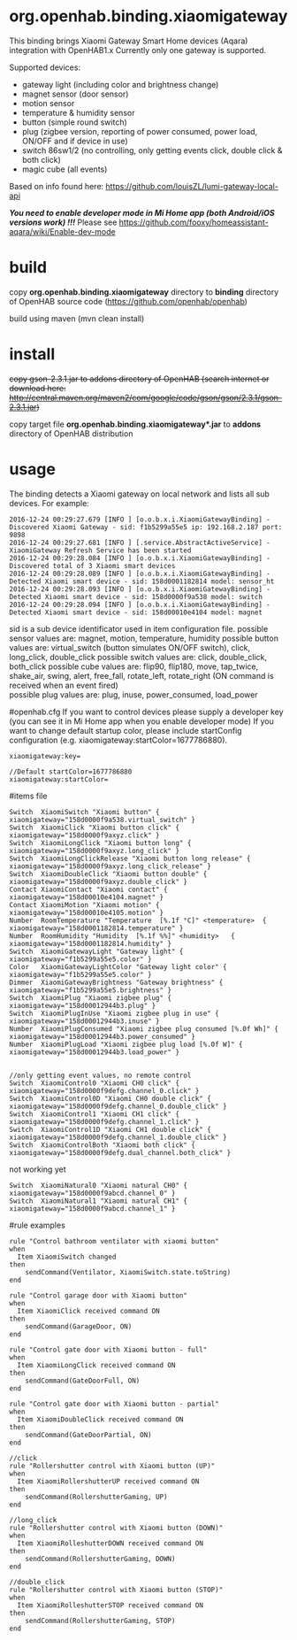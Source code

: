 # org.openhab.binding.xiaomigateway

This binding brings Xiaomi Gateway Smart Home devices (Aqara) integration with OpenHAB1.x
Currently only one gateway is supported.

Supported devices:
- gateway light (including color and brightness change)
- magnet sensor (door sensor)
- motion sensor
- temperature & humidity sensor
- button (simple round switch)
- plug (zigbee version, reporting of power consumed, power load, ON/OFF and if device in use)
- switch 86sw1/2 (no controlling, only getting events click, double click & both click)
- magic cube (all events)

Based on info found here: https://github.com/louisZL/lumi-gateway-local-api

___You need to enable developer mode in Mi Home app (both Android/iOS versions work) !!!___
Please see https://github.com/fooxy/homeassistant-aqara/wiki/Enable-dev-mode

# build
copy __org.openhab.binding.xiaomigateway__ directory to __binding__ directory of OpenHAB source code (https://github.com/openhab/openhab)

build using maven (mvn clean install)

# install
~~copy gson-2.3.1.jar to addons directory of OpenHAB (search internet or download here: http://central.maven.org/maven2/com/google/code/gson/gson/2.3.1/gson-2.3.1.jar)~~

copy target file __org.openhab.binding.xiaomigateway*.jar__ to __addons__ directory of OpenHAB distribution

# usage
The binding detects a Xiaomi gateway on local network and lists all sub devices. For example:
```
2016-12-24 00:29:27.679 [INFO ] [o.o.b.x.i.XiaomiGatewayBinding] - Discovered Xiaomi Gateway - sid: f1b5299a55e5 ip: 192.168.2.187 port: 9898
2016-12-24 00:29:27.681 [INFO ] [.service.AbstractActiveService] - XiaomiGateway Refresh Service has been started
2016-12-24 00:29:28.084 [INFO ] [o.o.b.x.i.XiaomiGatewayBinding] - Discovered total of 3 Xiaomi smart devices
2016-12-24 00:29:28.089 [INFO ] [o.o.b.x.i.XiaomiGatewayBinding] - Detected Xiaomi smart device - sid: 158d0001182814 model: sensor_ht
2016-12-24 00:29:28.093 [INFO ] [o.o.b.x.i.XiaomiGatewayBinding] - Detected Xiaomi smart device - sid: 158d0000f9a538 model: switch
2016-12-24 00:29:28.094 [INFO ] [o.o.b.x.i.XiaomiGatewayBinding] - Detected Xiaomi smart device - sid: 158d00010e4104 model: magnet
```

sid is a sub device identificator used in item configuration file.
possible sensor values are: magnet, motion, temperature, humidity
possible button values are: virtual_switch (button simulates ON/OFF switch), click, long_click, double_click
possible switch values are: click, double_click, both_click
possible cube values are: flip90, flip180, move, tap_twice, shake_air, swing, alert, free_fall, rotate_left, rotate_right (ON command is received when an event fired)  
possible plug values are: plug, inuse, power_consumed, load_power

#openhab.cfg
If you want to control devices please supply a developer key (you can see it in Mi Home app when you enable developer mode)
If you want to change default startup color, please include startConfig configuration (e.g. xiaomigateway:startColor=1677786880).
```
xiaomigateway:key=

//Default startColor=1677786880
xiaomigateway:startColor=
```

#items file
```
Switch  XiaomiSwitch "Xiaomi button" { xiaomigateway="158d0000f9a538.virtual_switch" }
Switch  XiaomiClick "Xiaomi button click" { xiaomigateway="158d0000f9axyz.click" }
Switch  XiaomiLongClick "Xiaomi button long" { xiaomigateway="158d0000f9axyz.long_click" }
Switch  XiaomiLongClickRelease "Xiaomi button long release" { xiaomigateway="158d0000f9axyz.long_click_release" }
Switch  XiaomiDoubleClick "Xiaomi button double" { xiaomigateway="158d0000f9axyz.double_click" }
Contact XiaomiContact "Xiaomi contact" { xiaomigateway="158d00010e4104.magnet" }
Contact XiaomiMotion "Xiaomi motion" { xiaomigateway="158d00010e4105.motion" }
Number  RoomTemperature "Temperature  [%.1f °C]" <temperature>	{ xiaomigateway="158d0001182814.temperature" }
Number  RoomHumidity "Humidity  [%.1f %%]" <humidity>	{ xiaomigateway="158d0001182814.humidity" }
Switch  XiaomiGatewayLight "Gateway light" { xiaomigateway="f1b5299a55e5.color" }
Color   XiaomiGatewayLightColor "Gateway light color" { xiaomigateway="f1b5299a55e5.color" }
Dimmer  XiaomiGatewayBrightness "Gateway brightness" { xiaomigateway="f1b5299a55e5.brightness" }
Switch  XiaomiPlug "Xiaomi zigbee plug" { xiaomigateway="158d00012944b3.plug" }
Switch  XiaomiPlugInUse "Xiaomi zigbee plug in use" { xiaomigateway="158d00012944b3.inuse" }
Number  XiaomiPlugConsumed "Xiaomi zigbee plug consumed [%.0f Wh]" { xiaomigateway="158d00012944b3.power_consumed" }
Number  XiaomiPlugLoad "Xiaomi zigbee plug load [%.0f W]" { xiaomigateway="158d00012944b3.load_power" }


//only getting event values, no remote control
Switch  XiaomiControl0 "Xiaomi CH0 click" { xiaomigateway="158d0000f9defg.channel_0.click" }
Switch  XiaomiControl0D "Xiaomi CH0 double click" { xiaomigateway="158d0000f9defg.channel_0.double_click" }
Switch  XiaomiControl1 "Xiaomi CH1 click" { xiaomigateway="158d0000f9defg.channel_1.click" }
Switch  XiaomiControl1D "Xiaomi CH1 double click" { xiaomigateway="158d0000f9defg.channel_1.double_click" }
Switch  XiaomiControlBoth "Xiaomi both click" { xiaomigateway="158d0000f9defg.dual_channel.both_click" }
```
not working yet
```
Switch  XiaomiNatural0 "Xiaomi natural CH0" { xiaomigateway="158d0000f9abcd.channel_0" }
Switch  XiaomiNatural1 "Xiaomi natural CH1" { xiaomigateway="158d0000f9abcd.channel_1" }
```

#rule examples
```
rule "Control bathroom ventilator with xiaomi button"
when 
  Item XiaomiSwitch changed
then
    sendCommand(Ventilator, XiaomiSwitch.state.toString)
end

rule "Control garage door with Xiaomi button"
when 
  Item XiaomiClick received command ON
then
    sendCommand(GarageDoor, ON)
end

rule "Control gate door with Xiaomi button - full"
when 
  Item XiaomiLongClick received command ON
then
    sendCommand(GateDoorFull, ON)
end

rule "Control gate door with Xiaomi button - partial"
when
  Item XiaomiDoubleClick received command ON
then
    sendCommand(GateDoorPartial, ON)
end

//click
rule "Rollershutter control with Xiaomi button (UP)"
when 
  Item XiaomiRollershutterUP received command ON
then
    sendCommand(RollershutterGaming, UP)
end

//long_click
rule "Rollershutter control with Xiaomi button (DOWN)"
when 
  Item XiaomiRolleshutterDOWN received command ON
then
    sendCommand(RollershutterGaming, DOWN)
end

//double_click
rule "Rollershutter control with Xiaomi button (STOP)"
when 
  Item XiaomiRolleshutterSTOP received command ON
then
    sendCommand(RollershutterGaming, STOP)
end
```